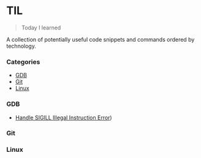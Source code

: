 # TIL

> Today I learned

A collection of potentially useful code snippets and commands ordered by technology.  

### Categories

* [GDB](#gdb)
* [Git](#git)
* [Linux](#linux)



### GDB

- [Handle SIGILL Illegal Instruction Error](handle-sigill-illegal-instruction-error.md))


### Git 

### Linux 
